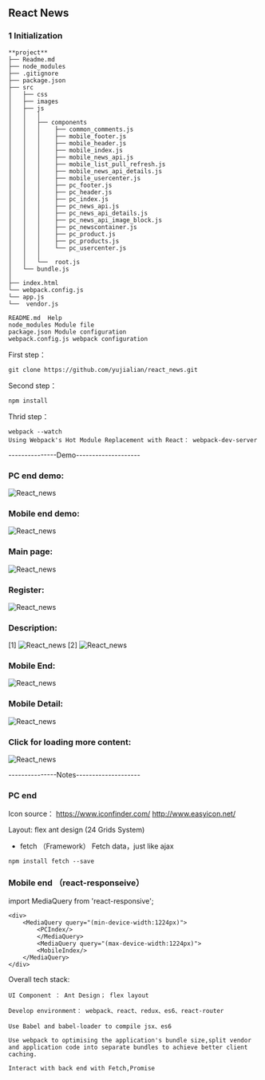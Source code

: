 ## React News

### 1 Initialization
```
**project**
├── Readme.md
├── node_modules
├── .gitignore
├── package.json
├── src
│   ├── css
│   ├── images
│   ├── js
│   │   │
│   │	├── components
│   │   │    ├── common_comments.js
│   │   │    ├── mobile_footer.js
│   │   │    ├── mobile_header.js
│   │   │    ├── mobile_index.js
│   │   │    ├── mobile_news_api.js
│   │   │    ├── mobile_list_pull_refresh.js
│   │   │    ├── mobile_news_api_details.js
│   │   │    ├── mobile_usercenter.js
│   │   │    ├── pc_footer.js
│   │   │    ├── pc_header.js
│   │   │    ├── pc_index.js
│   │   │    ├── pc_news_api.js
│   │   │    ├── pc_news_api_details.js
│   │   │    ├── pc_news_api_image_block.js
│   │   │    ├── pc_newscontainer.js
│   │   │    ├── pc_product.js
│   │   │    ├── pc_products.js
│   │   │    └── pc_usercenter.js
│   │   │
│   │   └──  root.js
│	└── bundle.js
│
├── index.html
└── webpack.config.js
└── app.js
└──  vendor.js
```
```
README.md  Help
node_modules Module file
package.json Module configuration
webpack.config.js webpack configuration
```

First step：
```
git clone https://github.com/yujialian/react_news.git
```
Second step：
```
npm install
```
Thrid step：
```
webpack --watch
Using Webpack's Hot Module Replacement with React： webpack-dev-server
```
---------------Demo--------------------

### PC end demo:

![React_news](https://github.com/yujialian/React_news/blob/master/src/images/react_news_demo1.gif)

### Mobile end demo:

![React_news](https://github.com/yujialian/React_news/blob/master/src/images/react_news_mobile_demo.gif)

### Main page:

![React_news](https://s3.amazonaws.com/poly-screenshots.angel.co/Project/46/675944/02663dfc588078eb04a1653c5cd106b3-original.png)

### Register:

![React_news](https://s3.amazonaws.com/poly-screenshots.angel.co/Project/46/675944/48c4b98ad0a3bed6a6088c05e5ca3dc5-original.png)

### Description:
[1]
![React_news](https://s3.amazonaws.com/poly-screenshots.angel.co/Project/46/675944/1247f393ac28c431f8a49d97feb64f5a-original.png)
[2]
![React_news](https://s3.amazonaws.com/poly-screenshots.angel.co/Project/46/675944/6165055a16b52b9a5e2be08edcb10bd8-original.png)

### Mobile End:

![React_news](https://s3.amazonaws.com/poly-screenshots.angel.co/Project/46/675944/f7466362109efbc1f43aa4ac70ddb374-original.png)

### Mobile Detail:

![React_news](https://s3.amazonaws.com/poly-screenshots.angel.co/Project/46/675944/329043b493d5f6350a8b7ffc06b81a7a-original.png)

### Click for loading more content:

![React_news](https://s3.amazonaws.com/poly-screenshots.angel.co/Project/46/675944/c85c3c737a18c5525bf5c6dd2014819b-original.png)

---------------Notes--------------------

### PC end
Icon source：
https://www.iconfinder.com/
http://www.easyicon.net/

Layout: flex  ant design (24 Grids System)

- fetch （Framework）
Fetch data，just like ajax
```
npm install fetch --save

```

### Mobile end （react-responseive）
import MediaQuery from 'react-responsive';

```
<div>
	<MediaQuery query="(min-device-width:1224px)">
		<PCIndex/>
		</MediaQuery>
		<MediaQuery query="(max-device-width:1224px)">
		<MobileIndex/>
	</MediaQuery>
</div>
```


Overall tech stack:  

```
UI Component ： Ant Design； flex layout  

Develop environment： webpack、react、redux、es6、react-router  

Use Babel and babel-loader to compile jsx、es6  

Use webpack to optimising the application's bundle size,split vendor and application code into separate bundles to achieve better client caching.  

Interact with back end with Fetch,Promise  
```



